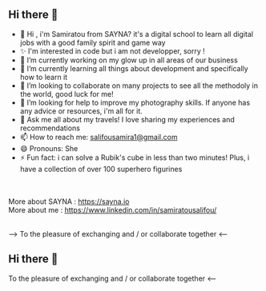 ## Hi there 👋

- 👋 Hi , i'm Samiratou from SAYNA? it's a digital school to learn all digital jobs with a good family spirit and game way
- ✨ I'm interested in code but i am not developper, sorry !
- 🔭 I’m currently working on my glow up in all areas of our business
- 🌱 I’m currently learning all things about development and specifically how to learn it
- 👯 I’m looking to collaborate on many projects to see all the methodoly in the world, good luck for me!
- 🤔 I’m looking for help to improve my photography skills. If anyone has any advice or resources, i'm all for it.
- 💬 Ask me all about my travels! I love sharing my experiences and recommendations
- 📫 How to reach me: salifousamira1@gmail.com
- 😄 Pronouns: She
- ⚡ Fun fact: i can solve a Rubik's cube in less than two minutes! Plus, i have a collection of over 100 superhero figurines

<br><br>
More about SAYNA : https://sayna.io <br>
More about me : https://www.linkedin.com/in/samiratousalifou/
<br><br>

--> To the pleasure of exchanging and / or collaborate together <--

## Hi there 👋

<!--
**sarasara2003/sarasara2003** is a ✨ _special_ ✨ repository because its `README.md` (this file) appears on your GitHub profile.

Here are some ideas to get you started:

- 👋 Hi , i'm Samiratou from SAYNA? it's a digital school to learn all digital jobs with a good family spirit and game way
- ✨ I'm interested in code but i am not developper, sorry !
- 🔭 I’m currently working on my glow up in all areas of our business
- 🌱 I’m currently learning all things about development and specifically how to learn it
- 👯 I’m looking to collaborate on many projects to see all the methodoly in the world, good luck for me!
- 🤔 I’m looking for help to improve my photography skills. If anyone has any advice or resources, i'm all for it.
- 💬 Ask me all about my travels! I love sharing my experiences and recommendations
- 📫 How to reach me: salifousamira1@gmail.com
- 😄 Pronouns: She
- ⚡ Fun fact: i can solve a Rubik's cube in less than two minutes! Plus, i have a collection of over 100 superhero figurines

<br><br>
More about SAYNA : https://sayna.io <br>
More about me : https://www.linkedin.com/in/samiratousalifou/
<br><br>

--> To the pleasure of exchanging and / or collaborate together <--
